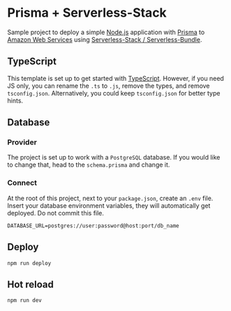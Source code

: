 # Prisma + Serverless-Stack

Sample project to deploy a simple [Node.js](https://nodejs.org/) application
with [Prisma](https://www.prisma.io/) to [Amazon Web
Services](https://aws.amazon.com/) using [Serverless-Stack /
Serverless-Bundle](https://serverless-stack.com/).

## TypeScript

This template is set up to get started with
[TypeScript](https://www.typescriptlang.org/). However, if you need JS only, you
can rename the `.ts` to `.js`, remove the types, and remove `tsconfig.json`.
Alternatively, you could keep `tsconfig.json` for better type hints.

## Database

### Provider

The project is set up to work with a `PostgreSQL` database. If you would like to
change that, head to the `schema.prisma` and change it.

### Connect

At the root of this project, next to your `package.json`,  create an `.env`
file. Insert your database environment variables, they will automatically get
deployed. Do not commit this file.

```
DATABASE_URL=postgres://user:password@host:port/db_name
```

## Deploy

```
npm run deploy
```

## Hot reload

```
npm run dev
```
